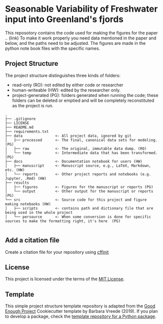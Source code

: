 # Seasonable Variability of Freshwater input into Greenland's fjords
This reposotory contains the code used for making the figures for the paper .. (link)
To make it work properly you need data mentioned in the paper and below, and the paths need to be adjusted.
The figures are made in the python note book files with the specific names.


## Project Structure

The project structure distinguishes three kinds of folders:
- read-only (RO): not edited by either code or researcher
- human-writeable (HW): edited by the researcher only.
- project-generated (PG): folders generated when running the code; these folders can be deleted or emptied and will be completely reconstituted as the project is run.


```
.
├── .gitignore
├── LICENSE
├── README.md
├── requirements.txt
├── data               <- All project data, ignored by git
│   ├── processed      <- The final, canonical data sets for modeling. (PG)
│   ├── raw            <- The original, immutable data dump. (RO)
│   └── temp           <- Intermediate data that has been transformed. (PG)
├── docs               <- Documentation notebook for users (HW)
│   ├── manuscript     <- Manuscript source, e.g., LaTeX, Markdown, etc. (HW)
│   └── reports        <- Other project reports and notebooks (e.g. Jupyter, .Rmd) (HW)
├── results
│   ├── figures        <- Figures for the manuscript or reports (PG)
│   └── output         <- Other output for the manuscript or reports (PG)
└── src                <- Source code for this project and figure making notebooks (HW)
│   ├── scripts        <- contains path and dictionary file that are being used in the whole project
│   └── persource      <- When some conversion is done for specific sources to make the formatting right, it's here  (PG)


```

## Add a citation file
Create a citation file for your repository using [cffinit](https://citation-file-format.github.io/cff-initializer-javascript/#/)

## License

This project is licensed under the terms of the [MIT License](/LICENSE).


## Template

This simple project structure template repository is adapted from the [Good Enough Project](https://github.com/bvreede/good-enough-project) Cookiecutter template by Barbara Vreede (2019).
If you plan to develop a package, check the [template repository for a Python package](https://github.com/UtrechtUniversity/re-python-package).